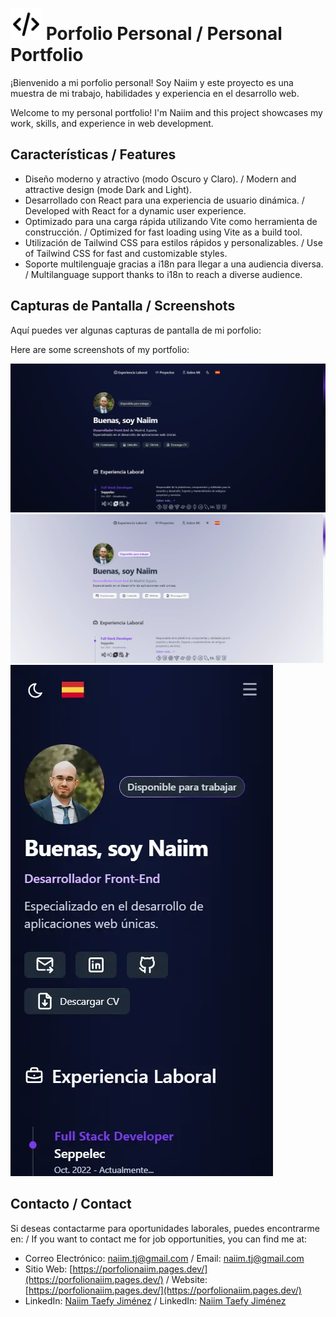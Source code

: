 # <img src="https://github.com/Naiimtj/porfolioNaiim/blob/main/public/Logo.svg" width="50" height="50" alt="Porfolio_Naiim_Logo"> Porfolio Personal / Personal Portfolio

¡Bienvenido a mi porfolio personal! Soy Naiim y este proyecto es una muestra de mi trabajo, habilidades y experiencia en el desarrollo web.

Welcome to my personal portfolio! I'm Naiim and this project showcases my work, skills, and experience in web development.

## Características / Features

- Diseño moderno y atractivo (modo Oscuro y Claro). / Modern and attractive design (mode Dark and Light).
- Desarrollado con React para una experiencia de usuario dinámica. / Developed with React for a dynamic user experience.
- Optimizado para una carga rápida utilizando Vite como herramienta de construcción. / Optimized for fast loading using Vite as a build tool.
- Utilización de Tailwind CSS para estilos rápidos y personalizables. / Use of Tailwind CSS for fast and customizable styles.
- Soporte multilenguaje gracias a i18n para llegar a una audiencia diversa. / Multilanguage support thanks to i18n to reach a diverse audience.

## Capturas de Pantalla / Screenshots

Aquí puedes ver algunas capturas de pantalla de mi porfolio:

Here are some screenshots of my portfolio:

![Captura 1 (oscuro) / Screenshot 1 (dark)](<https://github.com/Naiimtj/porfolioNaiim/blob/main/public/screenshots/Screenshots_1_(dark).webp>)
![Captura 1 (claro) / Screenshot 1 (light)](<https://github.com/Naiimtj/porfolioNaiim/blob/main/public/screenshots/Screenshots_1_(light).webp>)
![Captura 2 (responsive) / Screenshot 2 (responsive)](<https://github.com/Naiimtj/porfolioNaiim/blob/main/public/screenshots/Screenshots_2_(mobile).webp>)

## Contacto / Contact

Si deseas contactarme para oportunidades laborales, puedes encontrarme en: / If you want to contact me for job opportunities, you can find me at:

- Correo Electrónico: naiim.tj@gmail.com / Email: naiim.tj@gmail.com
- Sitio Web: [https://porfolionaiim.pages.dev/](https://porfolionaiim.pages.dev/) / Website: [https://porfolionaiim.pages.dev/](https://porfolionaiim.pages.dev/)
- LinkedIn: [Naiim Taefy Jiménez](https://linkedin.com/in/naiim-taefy-jimenez) / LinkedIn: [Naiim Taefy Jiménez](https://linkedin.com/in/naiim-taefy-jimenez)
